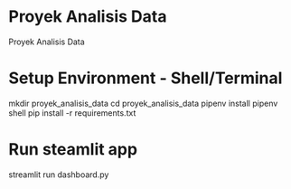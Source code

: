 # Proyek Analisis Data
Proyek Analisis Data

# Setup Environment - Shell/Terminal
mkdir proyek_analisis_data
cd proyek_analisis_data
pipenv install
pipenv shell
pip install -r requirements.txt

# Run steamlit app
streamlit run dashboard.py
